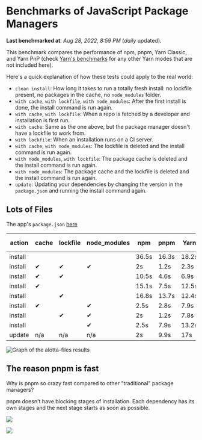 # Benchmarks of JavaScript Package Managers

**Last benchmarked at**: _Aug 28, 2022, 8:59 PM_ (_daily_ updated).

This benchmark compares the performance of npm, pnpm, Yarn Classic, and Yarn PnP (check [Yarn's benchmarks](https://yarnpkg.com/benchmarks) for any other Yarn modes that are not included here).

Here's a quick explanation of how these tests could apply to the real world:

- `clean install`: How long it takes to run a totally fresh install: no lockfile present, no packages in the cache, no `node_modules` folder.
- `with cache`, `with lockfile`, `with node_modules`: After the first install is done, the install command is run again.
- `with cache`, `with lockfile`: When a repo is fetched by a developer and installation is first run.
- `with cache`: Same as the one above, but the package manager doesn't have a lockfile to work from.
- `with lockfile`: When an installation runs on a CI server.
- `with cache`, `with node_modules`: The lockfile is deleted and the install command is run again.
- `with node_modules`, `with lockfile`: The package cache is deleted and the install command is run again.
- `with node_modules`: The package cache and the lockfile is deleted and the install command is run again.
- `update`: Updating your dependencies by changing the version in the `package.json` and running the install command again.

## Lots of Files

The app's `package.json` [here](https://github.com/pnpm/pnpm.github.io/blob/main/benchmarks/fixtures/alotta-files/package.json)

| action  | cache | lockfile | node_modules| npm | pnpm | Yarn | Yarn PnP |
| ---     | ---   | ---      | ---         | --- | ---  | ---  | ---      |
| install |       |          |             | 36.5s | 16.3s | 18.2s | 25.8s |
| install | ✔     | ✔        | ✔           | 2s | 1.2s | 2.3s | n/a |
| install | ✔     | ✔        |             | 10.5s | 4.6s | 6.9s | 1.6s |
| install | ✔     |          |             | 15.1s | 7.5s | 12.5s | 7.2s |
| install |       | ✔        |             | 16.8s | 13.7s | 12.4s | 19.6s |
| install | ✔     |          | ✔           | 2.5s | 2.8s | 7.9s | n/a |
| install |       | ✔        | ✔           | 2s | 1.2s | 7.8s | n/a |
| install |       |          | ✔           | 2.5s | 7.9s | 13.2s | n/a |
| update  | n/a | n/a | n/a | 2s | 9.9s | 17s | 31.8s |

<img alt="Graph of the alotta-files results" src="/img/benchmarks/alotta-files.svg" />

## The reason pnpm is fast

Why is pnpm so crazy fast compared to other "traditional" package managers?

pnpm doesn't have blocking stages of installation. Each dependency has its own stages and the next stage starts as soon as possible.

![](/img/installation-stages-of-other-pms.png)

![](/img/installation-stages-of-pnpm.jpg)